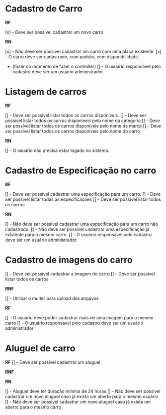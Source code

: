 # Cadastro de Carro

**RF**

[x] - Deve ser possível cadastrar um novo carro


**RN**

[x] - Não deve ser possível cadastrar um carro com uma placa existente.
[x] - O carro deve ser cadastrado, com padrão, com disponibilidade. 
* (fazer no momento de fazer o controller) [] - O usuário responsável pelo cadastro deve ser um usuário administrador. 

# Listagem de carros

**RF**

[] - Deve ser possível listar todos os carros disponíveis. 
[] - Deve ser possível listar todos os carros disponíveis pelo nome da categoria
[] - Deve ser possível listar todos os carros disponíveis pelo nome da marca
[] - Deve ser possível listar todos os carros disponíveis pelo nome do carro

**RN**

[] - O usuário não precisa estar logado no sistema. 

# Cadastro de Especificação no carro

**RF** 

[] - Deve ser possível cadastrar uma especificação para um carro.
[] - Deve ser possível listar todas as especificações
[] - Deve ser possível listar todos os carros

**RN**

[] - Não deve ser possível cadastrar uma especificação para um carro não cadastrado. 
[] - Não deve ser possível cadastrar uma especificação já existente para o mesmo carro.
[] - O usuário responsável pelo cadastro deve ser um usuário administrador. 

# Cadastro de imagens do carro

[] - Deve ser possível cadastrar a imagem do carro
[] - Deve ser possível listar todos os carros

**RNF**

[] - Utilizar o multer para upload dos arquivos

**RF**

[] - O usuário deve poder cadastrar mais de uma imagem para o mesmo carro
[] - O usuário responsável pelo cadastro deve ser um usuário administrador

# Aluguel de carro

**RF**
[] - Deve ser possível cadastrar um aluguel

**RNF**


**RN**

[] - Aluguel deve ter duração mínima de 24 horas
[] - Não deve ser possível cadastrar um novo aluguel caso já exista um aberto para o mesmo usuário
[] - Não deve ser possível cadastrar um novo aluguel caso já exista um aberto para o mesmo carro


